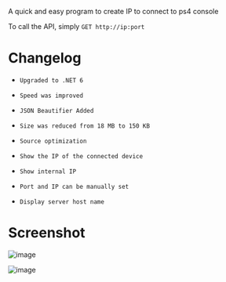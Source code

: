 A quick and easy program to create IP to connect to ps4 console

To call the API, simply `GET http://ip:port`

# Changelog
- `Upgraded to .NET 6`

- `Speed was improved`

- `JSON Beautifier Added`

- `Size was reduced from 18 MB to 150 KB`

- `Source optimization`

- `Show the IP of the connected device`

- `Show internal IP`

- `Port and IP can be manually set`

- `Display server host name`

# Screenshot

![image](https://user-images.githubusercontent.com/64539596/200195841-79ddeb46-959b-4647-ab4e-7ab4d8486d01.png)

![image](https://user-images.githubusercontent.com/64539596/200195737-5ac2dfca-2bbb-47ba-a3ee-16132b25dfb0.png)
